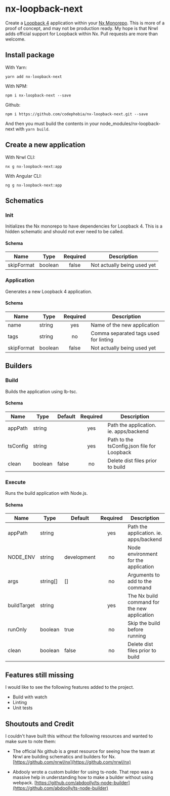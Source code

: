 # nx-loopback-next

Create a [Loopback 4](https://loopback.io) application within your [Nx Monorepo](https://nrwl.io). This is more of a proof of concept, and may not be production ready. My hope is that Nrwl adds official support for Loopback within Nx. Pull requests are more than welcome.

## Install package

With Yarn:

`yarn add nx-loopback-next`

With NPM:

`npm i nx-loopback-next --save`

Github:

`npm i https://github.com/codephobia/nx-loopback-next.git --save`

And then you must build the contents in your node_modules/nx-loopback-next with `yarn build`.

## Create a new application

With Nrwl CLI:

`nx g nx-loopback-next:app`

With Angular CLI:

`ng g nx-loopback-next:app`

## Schematics

### Init

Initializes the Nx monorepo to have dependencies for Loopback 4. This is a hidden schematic and should not ever need to be called.

#### Schema

| Name       | Type    | Required | Description                           |
|------------|---------|:--------:|---------------------------------------|
| skipFormat | boolean | false    | Not actually being used yet           |

### Application

Generates a new Loopback 4 application.

#### Schema

| Name       | Type    | Required | Description                           |
|------------|---------|:--------:|---------------------------------------|
| name       | string  | yes      | Name of the new application           |
| tags       | string  | no       | Comma separated tags used for linting |
| skipFormat | boolean | false    | Not actually being used yet           |

## Builders

### Build

Builds the application using lb-tsc.

#### Schema

| Name       | Type    | Default | Required | Description                                 |
|------------|---------|---------|:--------:|---------------------------------------------|
| appPath    | string  |         | yes      | Path the application. ie. apps/backend      |
| tsConfig   | string  |         | yes      | Path to the tsConfig.json file for Loopback |
| clean      | boolean | false   | no       | Delete dist files prior to build            |

### Execute

Runs the build application with Node.js.

#### Schema

| Name        | Type     | Default     | Required | Description                                  |
|-------------|----------|-------------|:--------:|----------------------------------------------|
| appPath     | string   |             | yes      | Path the application. ie. apps/backend       |
| NODE_ENV    | string   | development | no       | Node environment for the application         |
| args        | string[] | []          | no       | Arguments to add to the command              |
| buildTarget | string   |             | yes      | The Nx build command for the new application |
| runOnly     | boolean  | true        | no       | Skip the build before running                |
| clean       | boolean  | false       | no       | Delete dist files prior to build             |

## Features still missing

I would like to see the following features added to the project.

- Build with watch
- Linting
- Unit tests

## Shoutouts and Credit

I couldn't have built this without the following resources and wanted to make sure to note them:

- The official Nx github is a great resource for seeing how the team at Nrwl are building schematics and builders for Nx. [https://github.com/nrwl/nx](https://github.com/nrwl/nx)

- Abdooly wrote a custom builder for using ts-node. That repo was a massive help in understanding how to make a builder without using webpack. [https://github.com/abdoolly/ts-node-builder](https://github.com/abdoolly/ts-node-builder)